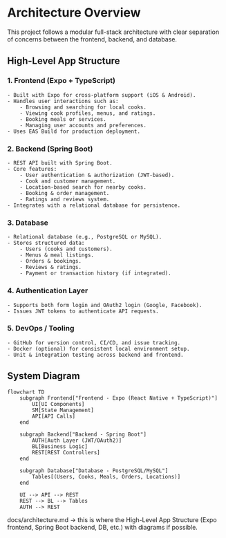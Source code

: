 # Architecture Overview

This project follows a modular full-stack architecture with clear separation of concerns between the frontend, backend, and database.

## High-Level App Structure

### 1. Frontend (Expo + TypeScript)
    - Built with Expo for cross-platform support (iOS & Android).
    - Handles user interactions such as:
        - Browsing and searching for local cooks.
        - Viewing cook profiles, menus, and ratings.
        - Booking meals or services.
        - Managing user accounts and preferences.
    - Uses EAS Build for production deployment.

### 2. Backend (Spring Boot)
    - REST API built with Spring Boot.
    - Core features:
        - User authentication & authorization (JWT-based).
        - Cook and customer management.
        - Location-based search for nearby cooks.
        - Booking & order management.
        - Ratings and reviews system.
    - Integrates with a relational database for persistence.

### 3. Database
    - Relational database (e.g., PostgreSQL or MySQL).
    - Stores structured data:
        - Users (cooks and customers).
        - Menus & meal listings.
        - Orders & bookings.
        - Reviews & ratings.
        - Payment or transaction history (if integrated).

### 4. Authentication Layer
    - Supports both form login and OAuth2 login (Google, Facebook).
    - Issues JWT tokens to authenticate API requests.


### 5. DevOps / Tooling
    - GitHub for version control, CI/CD, and issue tracking.
    - Docker (optional) for consistent local environment setup.
    - Unit & integration testing across backend and frontend.

## System Diagram

```mermaid
flowchart TD
    subgraph Frontend["Frontend - Expo (React Native + TypeScript)"]
        UI[UI Components]
        SM[State Management]
        API[API Calls]
    end

    subgraph Backend["Backend - Spring Boot"]
        AUTH[Auth Layer (JWT/OAuth2)]
        BL[Business Logic]
        REST[REST Controllers]
    end

    subgraph Database["Database - PostgreSQL/MySQL"]
        Tables[(Users, Cooks, Meals, Orders, Locations)]
    end

    UI --> API --> REST
    REST --> BL --> Tables
    AUTH --> REST
```





docs/architecture.md → this is where the High-Level App Structure (Expo frontend, Spring Boot backend, DB, etc.) with diagrams if possible.